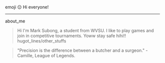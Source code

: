 emoji :neutral_face: Hi everyone!
***
about_me
> Hi I'm Mark Subong, a student from WVSU. I like to play games and join in competitive tournaments. Yoww stay safe hihi!!
hugot_lines/other_stuffs

> "Precision is the difference between a butcher and a surgeon." - Camille, League of Legends.

